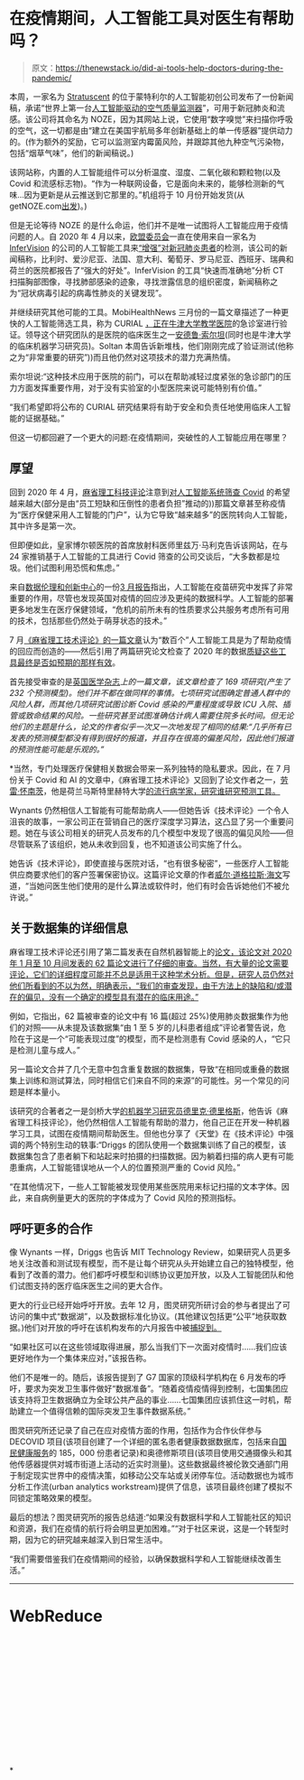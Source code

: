 # 在疫情期间，人工智能工具对医生有帮助吗？

> 原文：<https://thenewstack.io/did-ai-tools-help-doctors-during-the-pandemic/>

本周，一家名为 [Stratuscent](https://www.stratuscent.com/) 的位于蒙特利尔的人工智能初创公司发布了一份新闻稿，承诺“世界上第一台[人工智能驱动的空气质量监测器](https://www.businesswire.com/news/home/20210818005271/en/)”，可用于新冠肺炎和流感。该公司将其命名为 NOZE，因为其网站上说，它使用“数字嗅觉”来扫描你呼吸的空气，这一切都是由“建立在美国宇航局多年创新基础上的单一传感器”提供动力的。(作为额外的奖励，它可以监测室内霉菌风险，并跟踪其他九种空气污染物，包括“烟草气味”，他们的新闻稿说。)

该网站称，内置的人工智能组件可以分析温度、湿度、二氧化碳和颗粒物(以及 Covid 和流感标志物)。“作为一种联网设备，它是面向未来的，能够检测新的气味…因为更新是从云推送到它那里的。”机组将于 10 月份开始发货(从 getNOZE.com[出发](https://getnoze.com/))。)

但是无论等待 NOZE 的是什么命运，他们并不是唯一试图将人工智能应用于疫情问题的人。自 2020 年 4 月以来，[欧盟委员会](https://ec.europa.eu/info/index_en)一直在使用来自一家名为 [InferVision](https://global.infervision.com/) 的公司的人工智能工具来[“增强”对新冠肺炎患者](https://www.prnewswire.com/news-releases/infervision-ai-assists-the-european-commission-monitoring-covid-19-variants-301355844.html)的检测，该公司的新闻稿称，比利时、爱沙尼亚、法国、意大利、葡萄牙、罗马尼亚、西班牙、瑞典和荷兰的医院都报告了“强大的好处”。InferVision 的工具“快速而准确地”分析 CT 扫描胸部图像，寻找肺部感染的迹象，寻找泄露信息的组织密度，新闻稿称之为“冠状病毒引起的病毒性肺炎的关键发现”。

并继续研究其他可能的工具。MobiHealthNews 三月份的一篇文章描述了一种更快的人工智能筛选工具，称为 CURIAL [，正在牛津大学教学医院](https://www.mobihealthnews.com/news/emea/oxford-university-hospital-deploys-blood-analyser-part-covid-screening)的急诊室进行验证。领导这个研究团队的是医院的临床医生之一[安德鲁·索尔坦](https://www.linkedin.com/in/andrewsoltan/)(同时也是牛津大学的临床机器学习研究员)。Soltan 本周告诉新堆栈，他们刚刚完成了验证测试(他称之为“非常重要的研究”))而且他仍然对这项技术的潜力充满热情。

索尔坦说:“这种技术应用于医院的前门，可以在帮助减轻过度紧张的急诊部门的压力方面发挥重要作用，对于没有实验室的小型医院来说可能特别有价值。”

“我们希望即将公布的 CURIAL 研究结果将有助于安全和负责任地使用临床人工智能的证据基础。”

但这一切都回避了一个更大的问题:在疫情期间，突破性的人工智能应用在哪里？

## 厚望

回到 2020 年 4 月，[麻省理工科技评论](https://www.technologyreview.com/)注意到[对人工智能系统筛查 Covid](https://www.technologyreview.com/2020/04/23/1000410/ai-triage-covid-19-patients-health-care/) 的希望越来越大(部分是由“员工短缺和压倒性的患者负担”推动的))那篇文章甚至称疫情为“医疗保健采用人工智能的门户”，认为它导致“越来越多”的医院转向人工智能，其中许多是第一次。

但即便如此，皇家博尔顿医院的首席放射科医师里兹万·马利克告诉该网站，在与 24 家推销基于人工智能的工具进行 Covid 筛查的公司交谈后，“大多数都是垃圾。他们试图利用恐慌和焦虑。”

来自[数据伦理和创新中心](https://www.gov.uk/government/organisations/centre-for-data-ethics-and-innovation)的一份[3 月报告](https://assets.publishing.service.gov.uk/government/uploads/system/uploads/attachment_data/file/967585/CDEI_COVID19_Repository_and_Public_Attitudes.pdf)指出，人工智能在疫苗研究中发挥了非常重要的作用，尽管也发现英国对疫情的回应涉及更纯的数据科学。人工智能的部署更多地发生在医疗保健领域，“危机的前所未有的性质要求公共服务考虑所有可用的技术，包括那些仍然处于萌芽状态的技术。”

7 月[《麻省理工技术评论》的一篇文章](https://www.technologyreview.com/2021/07/30/1030329/machine-learning-ai-failed-covid-hospital-diagnosis-pandemic/)认为“数百个”人工智能工具是为了帮助疫情的回应而创造的——然后引用了两篇研究论文检查了 2020 年的数据[质疑这些工具最终是否如预期的那样有效](https://www.technologyreview.com/2021/07/30/1030329/machine-learning-ai-failed-covid-hospital-diagnosis-pandemic/)。

首先接受审查的是[英国医学杂志](https://www.bmj.com/content/369/bmj.m1328)*上的一篇文章，该文章检查了 169 项研究(产生了 232 个预测模型)。他们并不都在做同样的事情。七项研究试图确定普通人群中的风险人群，而其他几项研究试图诊断 Covid 感染的严重程度或导致 ICU 入院、插管或致命结果的风险。一些研究甚至试图准确估计病人需要住院多长时间。但无论他们的主题是什么，论文的作者似乎一次又一次地发现了相同的结果:“几乎所有已发表的预测模型都没有得到很好的报道，并且存在很高的偏差风险，因此他们报道的预测性能可能是乐观的。”*

 *当然，专门处理医疗保健相关数据会带来一系列独特的隐私要求。因此，在 7 月份关于 Covid 和 AI 的文章中，《麻省理工技术评论》又回到了论文作者之一，[劳雷·怀南茨](https://www.linkedin.com/in/laure-wynants)，他是荷兰马斯特里赫特大学[的流行病学家，研究谁研究预测工具。](https://www.maastrichtuniversity.nl/)

Wynants 仍然相信人工智能有可能帮助病人——但她告诉《技术评论》一个令人沮丧的故事，一家公司正在营销自己的医疗深度学习算法，这凸显了另一个重要问题。她在与该公司相关的研究人员发布的几个模型中发现了很高的偏见风险——但尽管联系了该组织，她从未收到回复，也不知道该公司实施了什么。

她告诉《技术评论》，即使直接与医院对话，“也有很多秘密”，一些医疗人工智能供应商要求他们的客户签署保密协议。这篇评论文章的作者[威尔·道格拉斯·海文](https://www.linkedin.com/in/will-douglas-heaven-843358b)写道，“当她问医生他们使用的是什么算法或软件时，他们有时会告诉她他们不被允许说。”

## 关于数据集的详细信息

麻省理工技术评论还引用了第二篇发表在自然机器智能上的[论文，该论文对 2020 年 1 月至 10 月间发表的 62 篇论文进行了仔细的审查。当然，有大量的论文需要评论，它们的详细程度可能并不总是适用于这种学术分析。但是，研究人员仍然对他们所看到的不以为然，明确表示，“我们的审查发现，由于方法上的缺陷和/或潜在的偏见，没有一个确定的模型具有潜在的临床用途。”](https://www.nature.com/articles/s42256-021-00307-0)

例如，它指出，62 篇被审查的论文中有 16 篇(超过 25%)使用肺炎数据集作为他们的对照——从未提及该数据集“由 1 至 5 岁的儿科患者组成”评论者警告说，危险在于这是一个“可能表现过度”的模型，而不是检测患有 Covid 感染的人，“它只是检测儿童与成人。”

另一篇论文合并了几个无意中包含重复数据的数据集，导致“在相同或重叠的数据集上训练和测试算法，同时相信它们来自不同的来源”的可能性。另一个常见的问题是样本量小。

该研究的合著者之一是剑桥大学[的机器学习研究员德里克·德里格斯](https://www.cam.ac.uk/)，他告诉《麻省理工科技评论》，他仍然相信人工智能有帮助的潜力，他自己正在开发一种机器学习工具，试图在疫情期间帮助医生。但他也分享了《天堂》在《技术评论》中强调的两个特别生动的轶事:“Driggs 的团队使用一个数据集训练了自己的模型，该数据集包含了患者躺下和站起来时拍摄的扫描数据。因为躺着扫描的病人更有可能患重病，人工智能错误地从一个人的位置预测严重的 Covid 风险。”

“在其他情况下，一些人工智能被发现使用某些医院用来标记扫描的文本字体。因此，来自病例量更大的医院的字体成为了 Covid 风险的预测指标。

## 呼吁更多的合作

像 Wynants 一样，Driggs 也告诉 MIT Technology Review，如果研究人员更多地关注改善和测试现有模型，而不是让每个研究从头开始建立自己的独特模型，他看到了改善的潜力。他们都呼吁模型和训练协议更加开放，以及人工智能团队和他们试图支持的医疗临床医生之间的更大合作。

更大的行业已经开始呼吁开放。去年 12 月，图灵研究所研讨会的参与者提出了可访问的集中式“数据湖”，以及数据标准化协议。(其他建议包括更“公平”地获取数据。)他们对开放的呼吁在该机构发布的六月报告中被[捕捉到。](https://www.turing.ac.uk/sites/default/files/2021-06/data-science-and-ai-in-the-age-of-covid_full-report_2.pdf)

“如果社区可以在这些领域取得进展，那么当我们下一次面对疫情时……我们应该更好地作为一个集体来应对，”该报告称。

他们不是唯一的。随后，该报告提到了 G7 国家的顶级科学机构在 6 月发布的呼吁，要求为突发卫生事件做好“数据准备”。“随着疫情疫情得到控制，七国集团应该支持将卫生数据确立为全球公共产品的事业……七国集团应该抓住这一时机，帮助建立一个值得信赖的国际突发卫生事件数据系统。”

图灵研究所还记录了自己在应对疫情方面的作用，包括作为合作伙伴参与 DECOVID 项目(该项目创建了一个详细的匿名患者健康数据数据库，包括来自[国民健康服务](https://www.nhs.uk/)的 185，000 份患者记录)和奥德修斯项目(该项目使用交通摄像头和其他传感器提供对城市街道上活动的近实时测量)。这些数据最终被伦敦交通部门用于制定现实世界中的疫情决策，如移动公交车站或关闭停车位。活动数据也为城市分析工作流(urban analytics workstream)提供了信息，该项目最终创建了模拟不同锁定策略效果的模型。

最后的想法？图灵研究所的报告总结道:“如果没有数据科学和人工智能社区的知识和资源，我们在疫情的航行将会明显更加困难。”“对于社区来说，这是一个转型时期，因为它的研究越来越深入到日常生活中。

“我们需要借鉴我们在疫情期间的经验，以确保数据科学和人工智能继续改善生活。”

* * *

# WebReduce

<svg xmlns:xlink="http://www.w3.org/1999/xlink" viewBox="0 0 68 31" version="1.1"><title>Group</title> <desc>Created with Sketch.</desc></svg>*